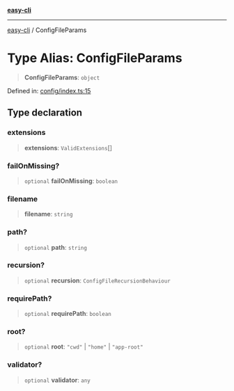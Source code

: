 [**easy-cli**](../README.md)

***

[easy-cli](../globals.md) / ConfigFileParams

# Type Alias: ConfigFileParams

> **ConfigFileParams**: `object`

Defined in: [config/index.ts:15](https://github.com/patrickeaton/easy-cli/blob/ab5cb143feca4db651c6301eb08aa7237cd71b79/src/config/index.ts#L15)

## Type declaration

### extensions

> **extensions**: `ValidExtensions`[]

### failOnMissing?

> `optional` **failOnMissing**: `boolean`

### filename

> **filename**: `string`

### path?

> `optional` **path**: `string`

### recursion?

> `optional` **recursion**: `ConfigFileRecursionBehaviour`

### requirePath?

> `optional` **requirePath**: `boolean`

### root?

> `optional` **root**: `"cwd"` \| `"home"` \| `"app-root"`

### validator?

> `optional` **validator**: `any`
